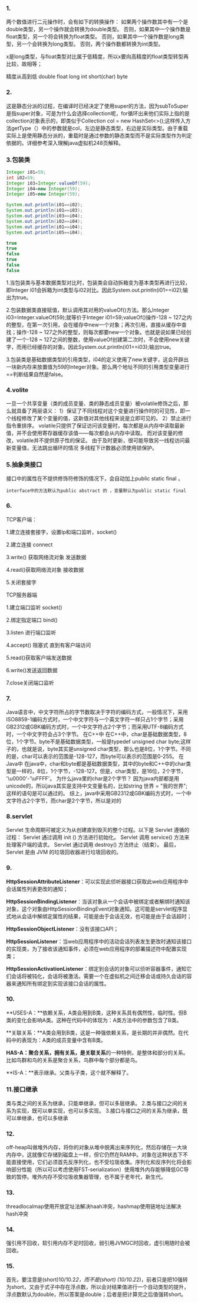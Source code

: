 ### 1.

两个数值进行二元操作时，会有如下的转换操作： 如果两个操作数其中有一个是double类型，另一个操作就会转换为double类型。 否则，如果其中一个操作数是float类型，另一个将会转换为float类型。 否则，如果其中一个操作数是long类型，另一个会转换为long类型。 否则，两个操作数都转换为int类型。

x是long类型，与float类型对比属于低精度，所以x要向高精度的float类型转型再比较，故相等； 

精度从高到低  double  float  long  int  short(char)  byte   

### 2.

这是静态分派的过程，在编译时已经决定了使用super的方法，因为subToSuper 是指super对象，可是为什么会选择collection呢，for循环出来他们实际上指的是collection对象表示的，即类似于Collection   col = new  HashSet<>();这样传入方法getType（）中的参数就是col，左边是静态类型，右边是实际类型。由于重载实际上是使用静态分派的，重载时是通过参数的静态类型而不是实际类型作为判定依据的。详细参考深入理解java虚拟机248页解释。

### 3.包装类

```java
Integer i01=59;
int i02=59;
Integer i03=Integer.valueOf(59);
Integer i04=new Integer(59);
Integer i05=new Integer(59);

System.out.println(i01==i02);
System.out.println(i01==i03);
System.out.println(i03==i04);
System.out.println(i02==i04);
System.out.println(i01==i04);
System.out.println(i05==i04);

true
true
false
true
false
false
```

1.当包装类与基本数据类型对比时，包装类会自动拆箱变为基本类型再进行比较，即Integer i01会拆箱为int类型与i02对比。因此System.out.println(i01==i02);输出为true。

2.包装数据类直接赋值，默认调用其对用的valueOf()方法。那么Integer i03=Integer.valueOf(59);就等价于Integer i01=59;valueOf()操作-128 ~ 127之内的整型，在第一次引用，会在缓存中new一个对象；再次引用，直接从缓存中查找；操作-128 ~ 127之外的整型，则每次都要new一个对象。也就是说如果已经创建了一个-128 ~ 127之间的整数，使用valueOf创建第二次时，不会使用new关键字，而用已经缓存的对象。因此System.out.println(i01==i03);输出true。

3.包装类是基础数据类型的引用类型，i04的定义使用了new关键字，这会开辟出一块新内存来放置值为59的Integer对象。那么两个地址不同的引用类型变量进行==判断结果自然是false。

### 4.volite

一旦一个共享变量（类的成员变量、类的静态成员变量）被volatile修饰之后，那么就具备了两层语义： 1）保证了不同线程对这个变量进行操作时的可见性，即一个线程修改了某个变量的值，这新值对其他线程来说是立即可见的。 2）禁止进行指令重排序。 volatile只提供了保证访问该变量时，每次都是从内存中读取最新值，并不会使用寄存器缓存该值——每次都会从内存中读取。 而对该变量的修改，volatile并不提供原子性的保证。 由于及时更新，很可能导致另一线程访问最新变量值，无法跳出循环的情况 多线程下计数器必须使用锁保护。

### 5.抽象类接口

接口中的属性在不提供修饰符修饰的情况下，会自动加上public static final ，

```
interface中的方法默认为public abstract 的 ，变量默认为public static final 
```

### 6.

TCP客户端： 

  1.建立连接套接字，设置Ip和端口监听，socket() 

  2.建立连接 connect 

  3.write() 获取网络流对象 发送数据 

  4.read()获取网络流对象 接收数据 

  5.关闭套接字



  TCP服务器端

  1.建立端口监听 socket() 

  2.绑定指定端口 bind() 

  3.listen 进行端口监听 

  4.accept() 阻塞式 直到有客户端访问 

  5.read()获取客户端发送数据 

  6.write()发送返回数据 

  7.close关闭端口监听

### 7.

Java语言中，中文字符所占的字节数取决于字符的编码方式，一般情况下，采用ISO8859-1编码方式时，一个中文字符与一个英文字符一样只占1个字节；采用GB2312或GBK编码方式时，一个中文字符占2个字节；而采用UTF-8编码方式时，一个中文字符会占3个字节。 在C++中 在C++中，char是基础数据类型，8位，1个字节。byte不是基础数据类型，一般是typedef unsigned char byte;这样子的，也就是说，byte其实是unsigned char类型，那么也是8位，1个字节。不同的是，char可以表示的范围是-128-127，而byte可以表示的范围是0-255。 在Java中 在java中，char和byte都是基础数据类型，其中的byte和C++中的char类型是一样的，8位，1个字节，-128-127。但是，char类型，是16位，2个字节， '\u0000'-'\uFFFF'。 为什么java里的char是2个字节？ 因为java内部都是用unicode的，所以java其实是支持中文变量名的，比如string 世界 = "我的世界";这样的语句是可以通过的。 综上，java中采用GB2312或GBK编码方式时，一个中文字符占2个字节，而char是2个字节，所以是对的

### 8.servlet

Servlet 生命周期可被定义为从创建直到毁灭的整个过程。以下是 Servlet 遵循的过程： Servlet 通过调用 init () 方法进行初始化。 Servlet 调用 service() 方法来处理客户端的请求。 Servlet 通过调用 destroy() 方法终止（结束）。 最后，Servlet 是由 JVM 的垃圾回收器进行垃圾回收的。

### 9.

  **HttpSessionAttributeListener**：可以实现此侦听器接口获取此web应用程序中会话属性列表更改的通知； 

  **HttpSessionBindingListener**：当该对象从一个会话中被绑定或者解绑时通知该对象，这个对象由HttpSessionBindingEvent对象通知。这可能是servlet程序显式地从会话中解绑定属性的结果，可能是由于会话无效，也可能是由于会话超时； 

  **HttpSessionObjectListener**：没有该接口API； 

  **HttpSessionListener**：当web应用程序中的活动会话列表发生更改时通知该接口的实现类，为了接收该通知事件，必须在web应用程序的部署描述符中配置实现类； 

  **HttpSessionActivationListener**：绑定到会话的对象可以侦听容器事件，通知它们会话将被钝化，会话将被激活。需要一个在虚拟机之间迁移会话或持久会话的容器来通知所有绑定到实现该接口会话的属性。

### 10.

 **USES-A：**依赖关系，A类会用到B类，这种关系具有偶然性，临时性。但B类的变化会影响A类。这种在代码中的体现为：A类方法中的参数包含了B类。 

  **关联关系：**A类会用到B类，这是一种强依赖关系，是长期的并非偶然。在代码中的表现为：A类的成员变量中含有B类。 

  **HAS-A：**聚合关系，拥有关系，是**关联关系**的一种特例，是整体和部分的关系。比如鸟群和鸟的关系是聚合关系，鸟群中每个部分都是鸟。 

  **IS-A：**表示继承。父类与子类，这个就不解释了。

### 11.接口继承

类与类之间的关系为继承，只能单继承，但可以多层继承。 2.类与接口之间的关系为实现，既可以单实现，也可以多实现。 3.接口与接口之间的关系为继承，既可以单继承，也可以多继承

### 12.

off-heap叫做堆外内存，将你的对象从堆中脱离出来序列化，然后存储在一大块内存中，这就像它存储到磁盘上一样，但它仍然在RAM中。对象在这种状态下不能直接使用，它们必须首先反序列化，也不受垃圾收集。序列化和反序列化将会影响部分性能（所以可以考虑使用FST-serialization）使用堆外内存能够降低GC导致的暂停。堆外内存不受垃圾收集器管理，也不属于老年代，新生代。

### 13.

threadlocalmap使用开放定址法解决haah冲突，hashmap使用链地址法解决hash冲突

### 14.

强引用不回收，软引用内存不足时回收，弱引用JVMGC时回收，虚引用随时会被回收。

### 15.

首先，要注意是(short)10/10.2*2，而不是(short) (10/10.2*2)，前者只是把10强转为short，又由于式子中存在浮点数，所以会对结果值进行一个自动类型的提升，浮点数默认为double，所以答案是double；后者是把计算完之后值强转short。